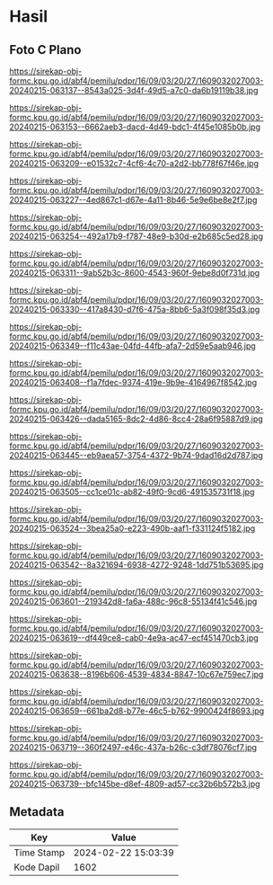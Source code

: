 # Hasil

## Foto C Plano

https://sirekap-obj-formc.kpu.go.id/abf4/pemilu/pdpr/16/09/03/20/27/1609032027003-20240215-063137--8543a025-3d4f-49d5-a7c0-da6b19119b38.jpg

https://sirekap-obj-formc.kpu.go.id/abf4/pemilu/pdpr/16/09/03/20/27/1609032027003-20240215-063153--6662aeb3-dacd-4d49-bdc1-4f45e1085b0b.jpg

https://sirekap-obj-formc.kpu.go.id/abf4/pemilu/pdpr/16/09/03/20/27/1609032027003-20240215-063209--e01532c7-4cf6-4c70-a2d2-bb778f67f46e.jpg

https://sirekap-obj-formc.kpu.go.id/abf4/pemilu/pdpr/16/09/03/20/27/1609032027003-20240215-063227--4ed867c1-d67e-4a11-8b46-5e9e6be8e2f7.jpg

https://sirekap-obj-formc.kpu.go.id/abf4/pemilu/pdpr/16/09/03/20/27/1609032027003-20240215-063254--492a17b9-f787-48e9-b30d-e2b685c5ed28.jpg

https://sirekap-obj-formc.kpu.go.id/abf4/pemilu/pdpr/16/09/03/20/27/1609032027003-20240215-063311--9ab52b3c-8600-4543-960f-9ebe8d0f731d.jpg

https://sirekap-obj-formc.kpu.go.id/abf4/pemilu/pdpr/16/09/03/20/27/1609032027003-20240215-063330--417a8430-d7f6-475a-8bb6-5a3f098f35d3.jpg

https://sirekap-obj-formc.kpu.go.id/abf4/pemilu/pdpr/16/09/03/20/27/1609032027003-20240215-063349--f11c43ae-04fd-44fb-afa7-2d59e5aab946.jpg

https://sirekap-obj-formc.kpu.go.id/abf4/pemilu/pdpr/16/09/03/20/27/1609032027003-20240215-063408--f1a7fdec-9374-419e-9b9e-4164967f8542.jpg

https://sirekap-obj-formc.kpu.go.id/abf4/pemilu/pdpr/16/09/03/20/27/1609032027003-20240215-063426--dada5165-8dc2-4d86-8cc4-28a6f95887d9.jpg

https://sirekap-obj-formc.kpu.go.id/abf4/pemilu/pdpr/16/09/03/20/27/1609032027003-20240215-063445--eb9aea57-3754-4372-9b74-9dad16d2d787.jpg

https://sirekap-obj-formc.kpu.go.id/abf4/pemilu/pdpr/16/09/03/20/27/1609032027003-20240215-063505--cc1ce01c-ab82-49f0-9cd6-491535731f18.jpg

https://sirekap-obj-formc.kpu.go.id/abf4/pemilu/pdpr/16/09/03/20/27/1609032027003-20240215-063524--3bea25a0-e223-490b-aaf1-f331124f5182.jpg

https://sirekap-obj-formc.kpu.go.id/abf4/pemilu/pdpr/16/09/03/20/27/1609032027003-20240215-063542--8a321694-6938-4272-9248-1dd751b53695.jpg

https://sirekap-obj-formc.kpu.go.id/abf4/pemilu/pdpr/16/09/03/20/27/1609032027003-20240215-063601--219342d8-fa6a-488c-96c8-55134f41c546.jpg

https://sirekap-obj-formc.kpu.go.id/abf4/pemilu/pdpr/16/09/03/20/27/1609032027003-20240215-063619--df449ce8-cab0-4e9a-ac47-ecf451470cb3.jpg

https://sirekap-obj-formc.kpu.go.id/abf4/pemilu/pdpr/16/09/03/20/27/1609032027003-20240215-063638--8196b606-4539-4834-8847-10c67e759ec7.jpg

https://sirekap-obj-formc.kpu.go.id/abf4/pemilu/pdpr/16/09/03/20/27/1609032027003-20240215-063659--661ba2d8-b77e-46c5-b762-9900424f8693.jpg

https://sirekap-obj-formc.kpu.go.id/abf4/pemilu/pdpr/16/09/03/20/27/1609032027003-20240215-063719--360f2497-e46c-437a-b26c-c3df78076cf7.jpg

https://sirekap-obj-formc.kpu.go.id/abf4/pemilu/pdpr/16/09/03/20/27/1609032027003-20240215-063739--bfc145be-d8ef-4809-ad57-cc32b6b572b3.jpg


## Metadata

| Key        | Value               |
| ---------- | ------------------- |
| Time Stamp | 2024-02-22 15:03:39 |
| Kode Dapil | 1602                |



